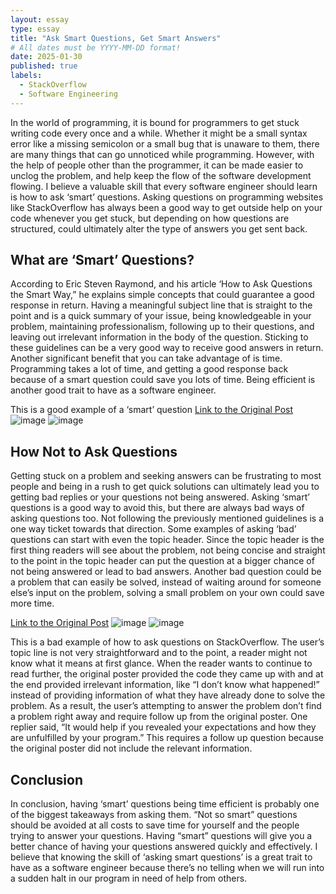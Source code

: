 ```yaml
---
layout: essay
type: essay
title: "Ask Smart Questions, Get Smart Answers"
# All dates must be YYYY-MM-DD format!
date: 2025-01-30
published: true
labels:
  - StackOverflow
  - Software Engineering
---
```


In the world of programming, it is bound for programmers to get stuck writing code every once and a while. Whether it might be a small syntax error like a missing semicolon or a small bug that is unaware to them, there are many things that can go unnoticed while programming. However, with the help of people other than the programmer, it can be made easier to unclog the problem, and help keep the flow of the software development flowing. I believe a valuable skill that every software engineer should learn is how to ask ‘smart’ questions. Asking questions on programming websites like StackOverflow has always been a good way to get outside help on your code whenever you get stuck, but depending on how questions are structured, could ultimately alter the type of answers you get sent back.

## What are ‘Smart’ Questions?
According to Eric Steven Raymond, and his article ‘How to Ask Questions the Smart Way,” he explains simple concepts that could guarantee a good response in return. Having a meaningful subject line that is straight to the point and is a quick summary of your issue, being knowledgeable in your problem, maintaining professionalism, following up to their questions, and leaving out irrelevant information in the body of the question. Sticking to these guidelines can be a very good way to receive good answers in return. Another significant benefit that you can take advantage of is time. Programming takes a lot of time, and getting a good response back because of a smart question could save you lots of time. Being efficient is another good trait to have as a software engineer.

This is a good example of a ‘smart’ question 
[Link to the Original Post](https://softwareengineering.stackexchange.com/questions/455423/how-to-handle-data-intensive-functionality-of-domain-objects-in-clean-architectu)
![image](https://github.com/user-attachments/assets/d40389bf-44a0-4942-a6bf-fa4b0ef18dec)
![image](https://github.com/user-attachments/assets/22cfea46-d24d-4d97-9cff-5f3bbfd639f4)

## How Not to Ask Questions

Getting stuck on a problem and seeking answers can be frustrating to most people and being in a rush to get quick solutions can ultimately lead you to getting bad replies or your questions not being answered. Asking ‘smart’ questions is a good way to avoid this, but there are always bad ways of asking questions too. Not following the previously mentioned guidelines is a one way ticket towards that direction. Some examples of asking ‘bad’ questions can start with even the topic header. Since the topic header is the first thing readers will see about the problem, not being concise and straight to the point in the topic header can put the question at a bigger chance of not being answered or lead to bad answers. Another bad question could be a problem that can easily be solved, instead of waiting around for someone else’s input on the problem, solving a small problem on your own could save more time.

[Link to the Original Post](https://stackoverflow.com/questions/37123706/lex-and-yacc-to-make-compiler)
![image](https://github.com/user-attachments/assets/af4e1468-4d97-41c0-bbb7-743fe44399fb)
![image](https://github.com/user-attachments/assets/2568cb4e-8914-4fa1-b734-cb851a965493)


This is a bad example of how to ask questions on StackOverflow. The user’s topic line is not very straightforward and to the point, a reader might not know what it means at first glance. When the reader wants to continue to read further, the original poster provided the code they came up with and at the end provided irrelevant information, like “I don’t know what happened!” instead of providing information of what they have already done to solve the problem. As a result, the user’s attempting to answer the problem don’t find a problem right away and require follow up from the original poster. One replier said, “It would help if you revealed your expectations and how they are unfulfilled by your program.” This requires a follow up question because the original poster did not include the relevant information.


## Conclusion

In conclusion, having ‘smart’ questions being time efficient is probably one of the biggest takeaways from asking them. “Not so smart” questions should be avoided at all costs to save time for yourself and the people trying to answer your questions. Having “smart” questions will give you a better chance of having your questions answered quickly and effectively. I believe that knowing the skill of ‘asking smart questions’ is a great trait to have as a software engineer because there’s no telling when we will run into a sudden halt in our program in need of help from others.
